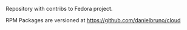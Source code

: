 Repository with contribs to Fedora project.

RPM Packages are versioned at https://github.com/danielbruno/cloud
